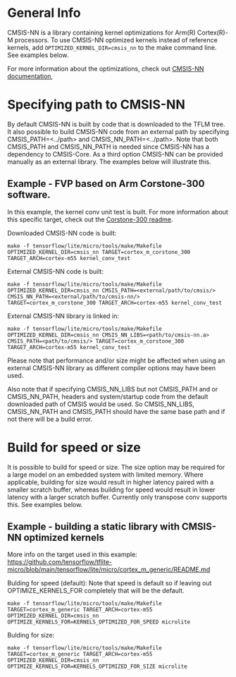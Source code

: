 <!-- mdformat off(b/169948621#comment2) -->

# General Info
CMSIS-NN is a library containing kernel optimizations for Arm(R) Cortex(R)-M
processors. To use CMSIS-NN optimized kernels instead of reference kernels, add
`OPTIMIZED_KERNEL_DIR=cmsis_nn` to the make command line. See examples below.

For more information about the optimizations, check out
[CMSIS-NN documentation](https://github.com/ARM-software/CMSIS-NN/blob/main/README.md),

# Specifying path to CMSIS-NN

By default CMSIS-NN is built by code that is downloaded to the TFLM tree.
It also possible to build CMSIS-NN code from an external path by specifying
CMSIS_PATH=<../path> and CMSIS_NN_PATH=<../path>. Note that both CMSIS_PATH and CMSIS_NN_PATH is needed
since CMSIS-NN has a dependency to CMSIS-Core. As a third option CMSIS-NN can be provided manually as an external library.
The examples below will illustrate this.

## Example - FVP based on Arm Corstone-300 software.
In this example, the kernel conv unit test is built. For more information about
this specific target, check out the [Corstone-300 readme](https://github.com/tensorflow/tflite-micro/tree/main/tensorflow/lite/micro/cortex_m_corstone_300/README.md).

Downloaded CMSIS-NN code is built:
```
make -f tensorflow/lite/micro/tools/make/Makefile OPTIMIZED_KERNEL_DIR=cmsis_nn TARGET=cortex_m_corstone_300 TARGET_ARCH=cortex-m55 kernel_conv_test
```

External CMSIS-NN code is built:
```
make -f tensorflow/lite/micro/tools/make/Makefile OPTIMIZED_KERNEL_DIR=cmsis_nn CMSIS_PATH=<external/path/to/cmsis/> CMSIS_NN_PATH=<external/path/to/cmsis-nn/>  TARGET=cortex_m_corstone_300 TARGET_ARCH=cortex-m55 kernel_conv_test
```

External CMSIS-NN library is linked in:
```
make -f tensorflow/lite/micro/tools/make/Makefile OPTIMIZED_KERNEL_DIR=cmsis_nn CMSIS_NN_LIBS=<path/to/cmsis-nn.a> CMSIS_PATH=<path/to/cmsis/> TARGET=cortex_m_corstone_300 TARGET_ARCH=cortex-m55 kernel_conv_test
```

Please note that performance and/or size might be affected when using an
external CMSIS-NN library as different compiler options may have been used.

Also note that if specifying CMSIS_NN_LIBS but not CMSIS_PATH and or CMSIS_NN_PATH, headers and
system/startup code from the default downloaded path of CMSIS would be used.
So CMSIS_NN_LIBS, CMSIS_NN_PATH and CMSIS_PATH should have the same base path and if not there will be a build error.

# Build for speed or size
It is possible to build for speed or size. The size option may be required for a large model on an embedded system with limited memory. Where applicable, building for size would result in higher latency paired with a smaller scratch buffer, whereas building for speed would result in lower latency with a larger scratch buffer. Currently only transpose conv supports this.  See examples below.

## Example - building a static library with CMSIS-NN optimized kernels
More info on the target used in this example: https://github.com/tensorflow/tflite-micro/blob/main/tensorflow/lite/micro/cortex_m_generic/README.md

Bulding for speed (default):
Note that speed is default so if leaving out OPTIMIZE_KERNELS_FOR completely that will be the default.
```
make -f tensorflow/lite/micro/tools/make/Makefile TARGET=cortex_m_generic TARGET_ARCH=cortex-m55 OPTIMIZED_KERNEL_DIR=cmsis_nn OPTIMIZE_KERNELS_FOR=KERNELS_OPTIMIZED_FOR_SPEED microlite

```

Bulding for size:
```
make -f tensorflow/lite/micro/tools/make/Makefile TARGET=cortex_m_generic TARGET_ARCH=cortex-m55 OPTIMIZED_KERNEL_DIR=cmsis_nn OPTIMIZE_KERNELS_FOR=KERNELS_OPTIMIZED_FOR_SIZE microlite

```
